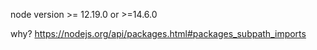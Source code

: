 node version >= 12.19.0 or >=14.6.0

why? https://nodejs.org/api/packages.html#packages_subpath_imports